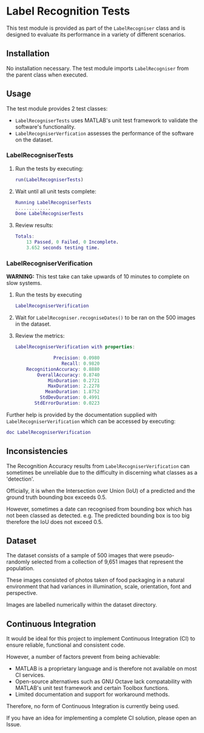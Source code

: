 # Label Recognition Tests

This test module is provided as part of the `LabelRecogniser` class and is designed to evaluate its performance in a variety of different scenarios.

## Installation

No installation necessary. The test module imports `LabelRecogniser` from the parent class when executed.

## Usage

The test module provides 2 test classes: 

* `LabelRecogniserTests` uses MATLAB's unit test framework to validate the software's functionality.
* `LabelRecogniserVerfication` assesses the performance of the software on the dataset.

### LabelRecogniserTests

1. Run the tests by executing:
    ```MATLAB
    run(LabelRecogniserTests)
    ```

2. Wait until all unit tests complete:
    ```MATLAB
    Running LabelRecogniserTests
    .............
    Done LabelRecogniserTests
    ```
3. Review results:
    ```MATLAB
    Totals:
        13 Passed, 0 Failed, 0 Incomplete.
        3.652 seconds testing time.
    ```

### LabelRecogniserVerification
__WARNING:__ This test take can take upwards of 10 minutes to complete on slow systems.

1. Run the tests by executing
    ```MATLAB
    LabelRecogniserVerification
    ````

2. Wait for `LabelRecogniser.recogniseDates()` to be ran on the 500 images in the dataset.

3. Review the metrics:
    ```MATLAB
    LabelRecogniserVerification with properties:

                  Precision: 0.0980
                     Recall: 0.9820
        RecognitionAccuracy: 0.8880
            OverallAccuracy: 0.8740
                MinDuration: 0.2721
                MaxDuration: 2.2278
               MeanDuration: 1.8752
             StdDevDuration: 0.4991
           StdErrorDuration: 0.0223
    ```

Further help is provided by the documentation supplied with `LabelRecogniserVerification` which can be accessed by executing:

```MATLAB
doc LabelRecogniserVerification
```

## Inconsistencies

The Recognition Accuracy results from `LabelRecogniserVerification` can sometimes be unreliable due to the difficulty in discerning what classes as a 'detection'.

Officially, it is when the Intersection over Union (IoU) of a predicted and the ground truth bounding box exceeds 0.5. 

However, sometimes a date can recognised from bounding box which has not been classed as detected. e.g. The predicted bounding box is too big therefore the IoU does not exceed 0.5.

## Dataset

The dataset consists of a sample of 500 images that were pseudo-randomly selected from a collection of 9,651 images that represent the population.

These images consisted of photos taken of food packaging in a natural environment that had variances in illumination, scale, orientation, font and perspective.

Images are labelled numerically within the dataset directory.

## Continuous Integration

It would be ideal for this project to implement Continuous Integration (CI) to ensure reliable, functional and consistent code. 

However, a number of factors prevent from being achievable:

* MATLAB is a proprietary language and is therefore not available on most CI services. 
* Open-source alternatives such as GNU Octave lack compatability with MATLAB's unit test framework and certain Toolbox functions.
* Limited documentation and support for workaround methods.

Therefore, no form of Continuous Integration is currently being used. 

If you have an idea for implementing a complete CI solution, please open an Issue. 
